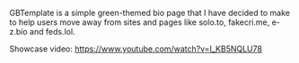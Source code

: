 GBTemplate is a simple green-themed bio page that I have decided to make to help users move away from sites and pages like solo.to, fakecri.me, e-z.bio and feds.lol.

Showcase video: https://www.youtube.com/watch?v=I_KB5NQLU78
